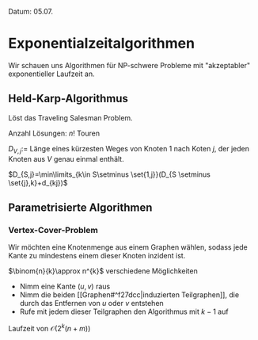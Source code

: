 Datum: 05.07.

# Exponentialzeitalgorithmen

Wir schauen uns Algorithmen für NP-schwere Probleme mit "akzeptabler" exponentieller Laufzeit an.

## Held-Karp-Algorithmus

Löst das Traveling Salesman Problem.

Anzahl Lösungen: $n!$ Touren

$D_{V,j}:=$ Länge eines kürzesten Weges von Knoten 1 nach Koten $j$, der jeden Knoten aus $V$ genau einmal enthält.

$D_{S,j}=\min\limits_{k\in S\setminus \set{1,j}}(D_{S \setminus \set{j},k}+d_{kj})$

## Parametrisierte Algorithmen

### Vertex-Cover-Problem
Wir möchten eine Knotenmenge aus einem Graphen wählen, sodass jede Kante zu mindestens einem dieser Knoten inzident ist.

$\binom{n}{k}\approx n^{k}$ verschiedene Möglichkeiten

- Nimm eine Kante $(u,v)$ raus
- Nimm die beiden [[Graphen#^f27dcc|induzierten Teilgraphen]], die durch das Entfernen von $u$ oder $v$ entstehen
- Rufe mit jedem dieser Teilgraphen den Algorithmus mit $k-1$ auf

Laufzeit von $\mathcal{O}(2^{k}(n+m))$